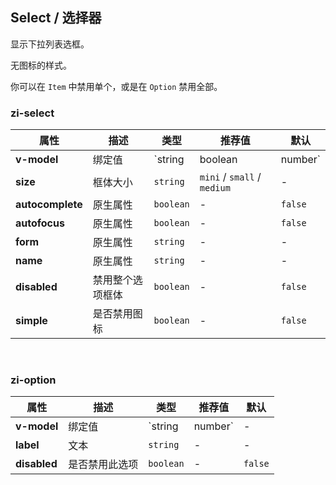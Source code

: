 ## Select / 选择器

显示下拉列表选框。

<ex-code name="ex-select-basic"></ex-code>

<ex-code name="ex-select-size"></ex-code>

<ex-code name="ex-select-simple">

无图标的样式。

</ex-code>

<ex-code name="ex-select-disabled">

你可以在 <code>Item</code> 中禁用单个，或是在 <code>Option</code> 禁用全部。

</ex-code>

<ex-footer edit-link="https://github.com/zeit-ui/vue/edit/master/docs/en-us/components/select.md">
<h3>zi-select</h3>

| 属性 | 描述 | 类型 | 推荐值 | 默认
| ---------- | ---------- | ---- |  -------------- | ------ |
| **v-model** | 绑定值 | `string | boolean | number` | - | - |
| **size** | 框体大小 | `string` | `mini` / `small` / `medium` | - |
| **autocomplete** | 原生属性 | `boolean` | - | `false` |
| **autofocus** | 原生属性 | `boolean` | - | `false` |
| **form** | 原生属性 | `string` | - | - |
| **name** | 原生属性 | `string` | - | - |
| **disabled** | 禁用整个选项框体 | `boolean` | - | `false` |
| **simple** | 是否禁用图标 | `boolean` | - | `false` |

<br/>
<h3>zi-option</h3>

| 属性 | 描述 | 类型 | 推荐值 | 默认
| ---------- | ---------- | ---- |  -------------- | ------ |
| **v-model** | 绑定值 | `string | number` | - | - |
| **label** | 文本 | `string` | - | - |
| **disabled** | 是否禁用此选项 | `boolean` | - | `false` |

</ex-footer>
